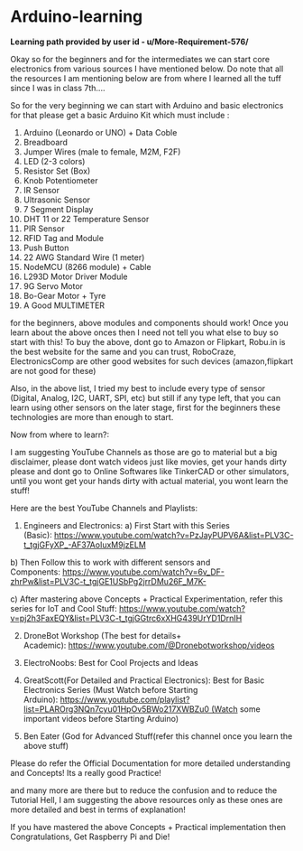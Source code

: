 # Arduino-learning

**Learning path provided by user id - u/More-Requirement-576/**

Okay so for the beginners and for the intermediates we can start core electronics from various sources I have mentioned below. Do note that all the resources I am mentioning below are from where I learned all the tuff since I was in class 7th....

So for the very beginning we can start with Arduino and basic electronics for that please get a basic Arduino Kit which must include :

1. Arduino (Leonardo or UNO) + Data Coble
2. Breadboard
3. Jumper Wires (male to female, M2M, F2F)
4. LED (2-3 colors)
5. Resistor Set (Box)
6. Knob Potentiometer
7. IR Sensor
8. Ultrasonic Sensor
9. 7 Segment Display
10. DHT 11 or 22 Temperature Sensor
11. PIR Sensor
12. RFID Tag and Module
13. Push Button
14. 22 AWG Standard Wire (1 meter)
15. NodeMCU (8266 module) + Cable
16. L293D Motor Driver Module
17. 9G Servo Motor
18. Bo-Gear Motor + Tyre
19. A Good MULTIMETER

for the beginners, above modules and components should work! Once you learn about the above onces then I need not tell you what else to buy so start with this! To buy the above, dont go to Amazon or Flipkart, Robu.in is the best website for the same and you can trust, RoboCraze, ElectronicsComp are other good websites for such devices (amazon,flipkart are not good for these)

Also, in the above list, I tried my best to include every type of sensor (Digital, Analog, I2C, UART, SPI, etc) but still if any type left, that you can learn using other sensors on the later stage, first for the beginners these technologies are more than enough to start.

Now from where to learn?:

I am suggesting YouTube Channels as those are go to material but a big disclaimer, please dont watch videos just like movies, get your hands dirty please and dont go to Online Softwares like TinkerCAD or other simulators, until you wont get your hands dirty with actual material, you wont learn the stuff!

Here are the best YouTube Channels and Playlists:

1. Engineers and Electronics: a) First Start with this Series (Basic): https://www.youtube.com/watch?v=PzJayPUPV6A&list=PLV3C-t_tgjGFyXP_-AF37AoIuxM9jzELM

b) Then Follow this to work with different sensors and Components: https://www.youtube.com/watch?v=6v_DF-zhrPw&list=PLV3C-t_tgjGE1USbPg2jrrDMu26F_M7K-

c) After mastering above Concepts + Practical Experimentation, refer this series for IoT and Cool Stuff: https://www.youtube.com/watch?v=pj2h3FaxEQY&list=PLV3C-t_tgjGGtrc6xXHG439UrYD1DrnIH

2) DroneBot Workshop (The best for details+ Academic): https://www.youtube.com/@Dronebotworkshop/videos

3) ElectroNoobs: Best for Cool Projects and Ideas

4) GreatScott(For Detailed and Practical Electronics): Best for Basic Electronics Series (Must Watch before Starting Arduino): https://www.youtube.com/playlist?list=PLAROrg3NQn7cyu01HpOv5BWo217XWBZu0 (Watch some important videos before Starting Arduino)

5) Ben Eater (God for Advanced Stuff(refer this channel once you learn the above stuff)

Please do refer the Official Documentation for more detailed understanding and Concepts! Its a really good Practice!

and many more are there but to reduce the confusion and to reduce the Tutorial Hell, I am suggesting the above resources only as these ones are more detailed and best in terms of explanation!

If you have mastered the above Concepts + Practical implementation then Congratulations, Get Raspberry Pi and Die!